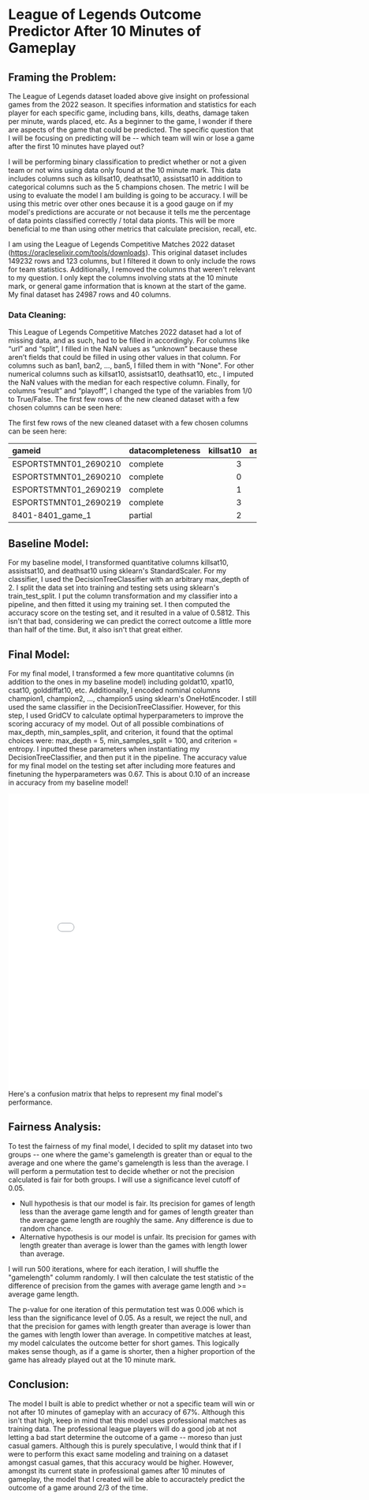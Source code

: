 # League of Legends Outcome Predictor After 10 Minutes of Gameplay

## Framing the Problem:
The League of Legends dataset loaded above give insight on professional games from the 2022 season. It specifies information and statistics for each player for each specific game, including bans, kills, deaths, damage taken per minute, wards placed, etc. As a beginner to the game, I wonder if there are aspects of the game that could be predicted. The specific question that I will be focusing on predicting will be -- which team will win or lose a game after the first 10 minutes have played out? 

I will be performing binary classification to predict whether or not a given team or not wins using data only found at the 10 minute mark. This data includes columns such as killsat10, deathsat10, assistsat10 in addition to categorical columns such as the 5 champions chosen. The metric I will be using to evaluate the model I am building is going to be accuracy. I will be using this metric over other ones because it is a good gauge on if my model's predictions are accurate or not because it tells me the percentage of data points classified correctly / total data pionts. This will be more beneficial to me than using other metrics that calculate precision, recall, etc. 

I am using the League of Legends Competitive Matches 2022 dataset (https://oracleselixir.com/tools/downloads). This original dataset includes 149232 rows and 123 columns, but I filtered it down to only include the rows for team statistics. Additionally, I removed the columns that weren't relevant to my question. I only kept the columns involving stats at the 10 minute mark, or general game information that is known at the start of the game. My final dataset has 24987 rows and 40 columns.

### Data Cleaning:
This League of Legends Competitive Matches 2022 dataset had a lot of missing data, and as such, had to be filled in accordingly. For columns like “url” and “split”, I filled in the NaN values as “unknown” because these aren’t fields that could be filled in using other values in that column. For columns such as ban1, ban2, ..., ban5, I filled them in with "None". For other numerical columns such as killsat10, assistsat10, deathsat10, etc., I imputed the NaN values with the median for each respective column. Finally, for columns “result” and “playoff”, I changed the type of the variables from 1/0 to True/False. The first few rows of the new cleaned dataset with a few chosen columns can be seen here:

The first few rows of the new cleaned dataset with a few chosen columns can be seen here:

| gameid                | datacompleteness   |   killsat10 |   assistsat10 |   deathsat10 |
|:----------------------|:-------------------|------------:|--------------:|-------------:|
| ESPORTSTMNT01_2690210 | complete           |           3 |             5 |            0 |
| ESPORTSTMNT01_2690210 | complete           |           0 |             0 |            3 |
| ESPORTSTMNT01_2690219 | complete           |           1 |             1 |            3 |
| ESPORTSTMNT01_2690219 | complete           |           3 |             3 |            1 |
| 8401-8401_game_1      | partial            |           2 |             2 |            2 |


## Baseline Model:
For my baseline model, I transformed quantitative columns killsat10, assistsat10, and deathsat10 using sklearn's StandardScaler. For my classifier, I used the DecisionTreeClassifier with an arbitrary max_depth of 2. I split the data set into training and testing sets using sklearn's train_test_split. I put the column transformation and my classifier into a pipeline, and then fitted it using my training set. I then computed the accuracy score on the testing set, and it resulted in a value of 0.5812. This isn't that bad, considering we can predict the correct outcome a little more than half of the time. But, it also isn't that great either.

## Final Model:
For my final model, I transformed a few more quantitative columns (in addition to the ones in my baseline model) including goldat10, xpat10, csat10, golddiffat10, etc. Additionally, I encoded nominal columns champion1, champion2, ..., champion5 using sklearn's OneHotEncoder. I still used the same classifier in the DecisionTreeClassifier. However, for this step, I used GridCV to calculate optimal hyperparameters to improve the scoring accuracy of my model. Out of all possible combinations of max_depth, min_samples_split, and criterion, it found that the optimal choices were: max_depth = 5, min_samples_split = 100, and criterion = entropy. I inputted these parameters when instantiating my DecisionTreeClassifier, and then put it in the pipeline. The accuracy value for my final model on the testing set after including more features and finetuning the hyperparameters was 0.67. This is about 0.10 of an increase in accuracy from my baseline model!

<iframe src="assets/confusion_matrix.png" width=800 height=600 frameBorder=0></iframe>
Here's a confusion matrix that helps to represent my final model's performance.

## Fairness Analysis:
To test the fairness  of my final model, I decided to split my dataset into two groups -- one where the game's gamelength is greater than or equal to the average and one where the game's gamelength is less than the average. I will perform a permutation test to decide whether or not the precision calculated is fair for both groups. I will use a significance level cutoff of 0.05. 

- Null hypothesis is that our model is fair. Its precision for games of length less than the average game length and for games of length greater than the average game length are roughly the same. Any difference is due to random chance. 
- Alternative hypothesis is our model is unfair. Its precision for games with length greater than average is lower than the games with length lower than average. 

I will run 500 iterations, where for each iteration, I will shuffle the "gamelength" columm randomly. I will then calculate the test statistic of the difference of precision from the games with average game length and >= average game length. 

The p-value for one iteration of this permutation test was 0.006 which is less than the significance level of 0.05. As a result, we reject the null, and that the precision for games with length greater than average is lower than the games with length lower than average. In competitive matches at least, my model calculates the outcome better for short games. This logically makes sense though, as if a game is shorter, then a higher proportion of the game has already played out at the 10 minute mark.


## Conclusion:
The model I built is able to predict whether or not a specific team will win or not after 10 minutes of gameplay with an accuracy of 67%. Although this isn't that high, keep in mind that this model uses professional matches as training data. The professional league players will do a good job at not letting a bad start determine the outcome of a game -- moreso than just casual gamers. Although this is purely speculative, I would think that if I were to perform this exact same modeling and training on a dataset amongst casual games, that this accuracy would be higher. However, amongst its current state in professional games after 10 minutes of gameplay, the model that I created will be able to accuractely predict the outcome of a game around 2/3 of the time. 